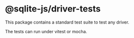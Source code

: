 # @sqlite-js/driver-tests

This package contains a standard test suite to test any driver.

The tests can run under vitest or mocha.
